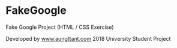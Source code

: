 # FakeGoogle
Fake Google Project (HTML / CSS Exercise)

Developed by www.aungttant.com
2018 University Student Project
